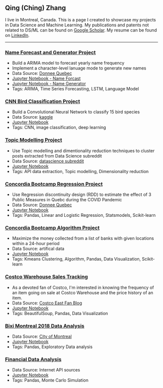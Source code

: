 ## Qing (Ching) Zhang
I live in Montreal, Canada. This is a page I created to showcase my projects in Data Science and Machine Learning. 
My publications and patents not related to DS/ML can be found on [Google Scholar](https://scholar.google.ca/citations?user=BcklpsIAAAAJ&hl=en). My resume can be found on [LinkedIn](https://www.linkedin.com/in/tsingzhang/).

---
### [Name Forecast and Generator Project](https://github.com/calony/name_forcast_generator)
- Build a ARIMA model to forecast yearly name frequency
- Implement a character-level lanuage mode to generate new names
- Data Source: [Donnee Quebec](https://www.donneesquebec.ca/recherche/dataset/banque-de-prenoms-garcons)
- [Jupyter Notebook - Name Forcast](https://github.com/calony/name_forcast_generator/blob/main/name_forcasting.ipynb)
- [Jupyter Notebook - Name Generator](https://github.com/calony/name_forcast_generator/blob/main/name_LSTM.ipynb)
- Tags: ARIMA, Time Series Forecasting, LSTM, Language Model




### [CNN Bird Classification Project](https://github.com/calony/bird_classification_project)
- Build a Convolutional Neural Network to classify 15 bird species
- Data Source: [kaggle](https://www.kaggle.com/gpiosenka/100-bird-species)
- [Jupyter Notebook](https://github.com/calony/bird_classification_project/blob/main/kaggle_final_15-species-classification.ipynb)
- Tags: CNN, image classification, deep learning




### [Topic Modelling Project](https://github.com/calony/subreddit_topic_modelling)
- Use Topic modelling and dimentionality reduction techniques to cluster posts extracted from Data Science subreddit
- Data Source: [datascience subreddit](https://www.reddit.com/r/datascience/)
- [Jupyter Notebook](https://github.com/calony/subreddit_topic_modelling/blob/main/subreddit_topic_modeling.ipynb)
- Tags: API data extraction, Topic modelling, Dimensionality reduction



### [Concordia Bootcamp Regression Project](https://github.com/calony/RDD_project)
- Use Regression discontinuity design (RDD) to estimate the effect of 3 Public Measures in Quebc during the COVID Pandemic
- Data Source: [Donnee Quebec](https://www.donneesquebec.ca/recherche/dataset/covid-19-portrait-quotidien-des-cas-confirmes)
- [Jupyter Notebook](https://nbviewer.org/github/calony/RDD_project/blob/main/RDD_Covid.ipynb)
- Tags: Pandas, Linear and Logistic Regression, Statsmodels, Scikit-learn



### [Concordia Bootcamp Algorithm Project](https://github.com/calony/bank_algorithm_project)
- Maximize the money collected from a list of banks with given locations within a 24-hour period
- Data Source: artifical data
- [Jupyter Notebook](https://nbviewer.org/github/calony/bank_algorithm_project/blob/main/KMeans_clustering.ipynb)
- Tags: Kmeans Clustering, Algorithm, Pandas, Data Visualization, Scikit-learn



### [Costco Warehouse Sales Tracking](https://github.com/calony/Costco_price_track)
- As a devoted fan of Costco, I'm interested in knowing the frequency of an item going on sale at Costco Warehouse and the price history of an item.
- Data Source: [Costco East Fan Blog](https://cocoeast.ca/category/monday-treasure-hunt/)
- [Jupyter Notebook](https://nbviewer.org/github/calony/Costco_price_track/blob/main/costco_model.ipynb)
- Tags: BeautifulSoup, Pandas, Data Visualization



### [Bixi Montreal 2018 Data Analysis](https://github.com/calony/Data_analysis_BIXI)
- Data Source: [City of Montreal](http://donnees.ville.montreal.qc.ca/)  
- [Jupyter Notebook](https://nbviewer.jupyter.org/github/calony/Data_analysis_BIXI/blob/master/BixiMontrealRentals2018.ipynb)   
- Tags: Pandas, Exploratory Data analysis



### [Financial Data Analysis](https://github.com/calony/finance-project)
- Data Source: Internet API sources
- [Jupyter Notebook](https://nbviewer.jupyter.org/github/calony/finance-project/blob/master/Fin_testbench.ipynb)
- Tags: Pandas, Monte Carlo Simulation